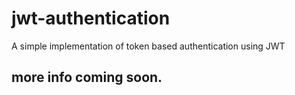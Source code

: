 # jwt-authentication
A simple implementation of token based authentication using JWT

## more info coming soon.
